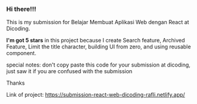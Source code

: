 ### Hi there!!!

This is my submission for Belajar Membuat Aplikasi Web dengan React at Dicoding.

**I'm got 5 stars** in this project because I create Search feature, Archived Feature, Limit the title character, building UI from zero, and using reusable component.

special notes: don't copy paste this code for your submission at dicoding, just saw it if you are confused with the submission

Thanks

Link of project: https://submission-react-web-dicoding-rafli.netlify.app/
